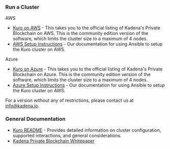### **Run a Cluster**

AWS

- <a href="https://aws.amazon.com/marketplace/pp/Kadena-LLC-Kadena-Blockchain-for-Enterprise-Commun/B07MKMKP4F" target="_blank">Kuro on AWS</a> - This takes you to the official listing of Kadena's Private Blockchain on AWS. This is the community edition version of the software, which limits the cluster size to a maximum of 4 nodes.
- <a href="https://kadena-io.github.io/scalableBFT.github.io/#ansible-and-aws" target="_blank">AWS Setup Instructions</a> - Our documentation for using Ansible to setup the Kuro cluster on AWS.

Azure

- <a href="https://azuremarketplace.microsoft.com/en-ca/marketplace/apps/kadenallc.scalablebft?tab=Overview" target="_blank">Kuro on Azure</a> - This takes you to the official listing of Kadena's Private Blockchain on Azure. This is the community edition version of the software, which limits the cluster size to a maximum of 4 nodes.
- <a href="https://kadena-io.github.io/scalableBFT.github.io/azure/#ansible-and-azure" target="_blank">Azure Setup Instructions</a> - Our documentation for using Ansible to setup the Kuro cluster on AWS.

For a version without any of restrictions, please contact us at <info@kadena.io>.

### **General Documentation**
- <a href="https://kadena-io.github.io/scalableBFT.github.io/#kuro-documentation" target="_blank">Kuro README</a> - Provides detailed information on cluster configuration, supported interactions, and general considerations.
- <a href="https://d31d887a-c1e0-47c2-aa51-c69f9f998b07.filesusr.com/ugd/86a16f_aeb9004965c34efd9c48993c4e63a9bb.pdf" target="_blank">Kadena Private Blockchain Whitepaper</a>
